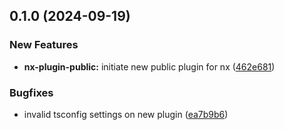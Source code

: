 ## 0.1.0 (2024-09-19)


### New Features

- **nx-plugin-public:** initiate new public plugin for nx ([462e681](https://github.com/kc-workspace/kcws/commit/462e681))


### Bugfixes

- invalid tsconfig settings on new plugin ([ea7b9b6](https://github.com/kc-workspace/kcws/commit/ea7b9b6))